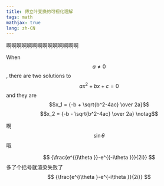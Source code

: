 ```yaml
---
title: 傅立叶变换的可视化理解
tags: math
mathjax: true
lang: zh-CN
---
```


啊啊啊啊啊啊啊啊啊啊啊啊啊啊
<!--more-->


When $$a \ne 0$$, there are two solutions to $$ax^2 + bx + c = 0$$ and they are
$$x_1 = {-b + \sqrt{b^2-4ac} \over 2a}$$
$$x_2 = {-b - \sqrt{b^2-4ac} \over 2a} \notag$$


啊$$\sin \theta $$哦

$$ {\frac{e^{{i\theta }}-e^{{-i\theta }}}{2i}} $$ 多了个括号就渲染失败了
$$ {\frac{e^{i\theta }-e^{-i\theta }}{2i}} $$
 

